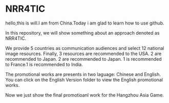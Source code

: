 # NRR4TIC

hello,this is will.I am from China.Today i am glad to learn how to use github.

In this repository, we will show something about an approach denoted as NRR4TIC.

We provide 5 countries as communication audiences and select 12 national image resources. Finally, 3 resources are recommended to the USA. 2 are recommended to Japan. 2 are recommended to Japan. 1 is recommended to France.1 is recommended to India.

The promotional works are presents in two laguage: Chinese and English. You can click on the English Version folder to view the English promotional works.

Now we just show the final promotioanl work for the Hangzhou Asia Game.
